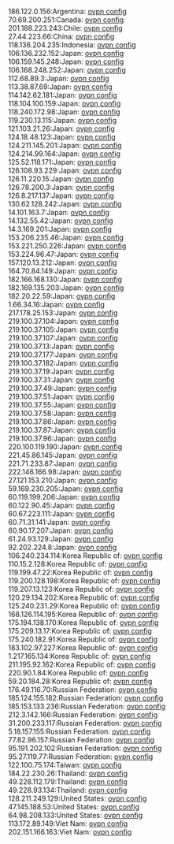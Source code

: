 186.122.0.156:Argentina: [ovpn config](vpn/186_122_0_156.ovpn)  
70.69.200.251:Canada: [ovpn config](vpn/70_69_200_251.ovpn)  
201.188.223.243:Chile: [ovpn config](vpn/201_188_223_243.ovpn)  
27.44.223.66:China: [ovpn config](vpn/27_44_223_66.ovpn)  
118.136.204.235:Indonesia: [ovpn config](vpn/118_136_204_235.ovpn)  
106.136.232.152:Japan: [ovpn config](vpn/106_136_232_152.ovpn)  
106.159.145.248:Japan: [ovpn config](vpn/106_159_145_248.ovpn)  
106.168.248.252:Japan: [ovpn config](vpn/106_168_248_252.ovpn)  
112.68.89.3:Japan: [ovpn config](vpn/112_68_89_3.ovpn)  
113.38.87.69:Japan: [ovpn config](vpn/113_38_87_69.ovpn)  
114.142.62.181:Japan: [ovpn config](vpn/114_142_62_181.ovpn)  
118.104.100.159:Japan: [ovpn config](vpn/118_104_100_159.ovpn)  
118.240.172.98:Japan: [ovpn config](vpn/118_240_172_98.ovpn)  
119.230.13.115:Japan: [ovpn config](vpn/119_230_13_115.ovpn)  
121.103.21.26:Japan: [ovpn config](vpn/121_103_21_26.ovpn)  
124.18.48.123:Japan: [ovpn config](vpn/124_18_48_123.ovpn)  
124.211.145.201:Japan: [ovpn config](vpn/124_211_145_201.ovpn)  
124.214.99.164:Japan: [ovpn config](vpn/124_214_99_164.ovpn)  
125.52.118.171:Japan: [ovpn config](vpn/125_52_118_171.ovpn)  
126.108.93.229:Japan: [ovpn config](vpn/126_108_93_229.ovpn)  
126.11.220.15:Japan: [ovpn config](vpn/126_11_220_15.ovpn)  
126.78.200.3:Japan: [ovpn config](vpn/126_78_200_3.ovpn)  
126.8.217.137:Japan: [ovpn config](vpn/126_8_217_137.ovpn)  
130.62.128.242:Japan: [ovpn config](vpn/130_62_128_242.ovpn)  
14.101.163.7:Japan: [ovpn config](vpn/14_101_163_7.ovpn)  
14.132.55.42:Japan: [ovpn config](vpn/14_132_55_42.ovpn)  
14.3.169.201:Japan: [ovpn config](vpn/14_3_169_201.ovpn)  
153.206.235.46:Japan: [ovpn config](vpn/153_206_235_46.ovpn)  
153.221.250.226:Japan: [ovpn config](vpn/153_221_250_226.ovpn)  
153.224.96.47:Japan: [ovpn config](vpn/153_224_96_47.ovpn)  
157.120.13.212:Japan: [ovpn config](vpn/157_120_13_212.ovpn)  
164.70.84.149:Japan: [ovpn config](vpn/164_70_84_149.ovpn)  
182.166.168.130:Japan: [ovpn config](vpn/182_166_168_130.ovpn)  
182.169.135.203:Japan: [ovpn config](vpn/182_169_135_203.ovpn)  
182.20.22.59:Japan: [ovpn config](vpn/182_20_22_59.ovpn)  
1.66.34.16:Japan: [ovpn config](vpn/1_66_34_16.ovpn)  
217.178.25.153:Japan: [ovpn config](vpn/217_178_25_153.ovpn)  
219.100.37.104:Japan: [ovpn config](vpn/219_100_37_104.ovpn)  
219.100.37.105:Japan: [ovpn config](vpn/219_100_37_105.ovpn)  
219.100.37.107:Japan: [ovpn config](vpn/219_100_37_107.ovpn)  
219.100.37.13:Japan: [ovpn config](vpn/219_100_37_13.ovpn)  
219.100.37.177:Japan: [ovpn config](vpn/219_100_37_177.ovpn)  
219.100.37.182:Japan: [ovpn config](vpn/219_100_37_182.ovpn)  
219.100.37.19:Japan: [ovpn config](vpn/219_100_37_19.ovpn)  
219.100.37.31:Japan: [ovpn config](vpn/219_100_37_31.ovpn)  
219.100.37.49:Japan: [ovpn config](vpn/219_100_37_49.ovpn)  
219.100.37.51:Japan: [ovpn config](vpn/219_100_37_51.ovpn)  
219.100.37.55:Japan: [ovpn config](vpn/219_100_37_55.ovpn)  
219.100.37.58:Japan: [ovpn config](vpn/219_100_37_58.ovpn)  
219.100.37.86:Japan: [ovpn config](vpn/219_100_37_86.ovpn)  
219.100.37.87:Japan: [ovpn config](vpn/219_100_37_87.ovpn)  
219.100.37.96:Japan: [ovpn config](vpn/219_100_37_96.ovpn)  
220.100.119.190:Japan: [ovpn config](vpn/220_100_119_190.ovpn)  
221.45.86.145:Japan: [ovpn config](vpn/221_45_86_145.ovpn)  
221.71.233.87:Japan: [ovpn config](vpn/221_71_233_87.ovpn)  
222.146.166.98:Japan: [ovpn config](vpn/222_146_166_98.ovpn)  
27.121.153.210:Japan: [ovpn config](vpn/27_121_153_210.ovpn)  
59.169.230.205:Japan: [ovpn config](vpn/59_169_230_205.ovpn)  
60.119.199.206:Japan: [ovpn config](vpn/60_119_199_206.ovpn)  
60.122.90.45:Japan: [ovpn config](vpn/60_122_90_45.ovpn)  
60.67.223.111:Japan: [ovpn config](vpn/60_67_223_111.ovpn)  
60.71.31.141:Japan: [ovpn config](vpn/60_71_31_141.ovpn)  
60.90.17.207:Japan: [ovpn config](vpn/60_90_17_207.ovpn)  
61.24.93.129:Japan: [ovpn config](vpn/61_24_93_129.ovpn)  
92.202.224.8:Japan: [ovpn config](vpn/92_202_224_8.ovpn)  
106.240.234.114:Korea Republic of: [ovpn config](vpn/106_240_234_114.ovpn)  
110.15.2.128:Korea Republic of: [ovpn config](vpn/110_15_2_128.ovpn)  
119.199.47.22:Korea Republic of: [ovpn config](vpn/119_199_47_22.ovpn)  
119.200.128.198:Korea Republic of: [ovpn config](vpn/119_200_128_198.ovpn)  
119.207.13.123:Korea Republic of: [ovpn config](vpn/119_207_13_123.ovpn)  
120.29.134.202:Korea Republic of: [ovpn config](vpn/120_29_134_202.ovpn)  
125.240.231.29:Korea Republic of: [ovpn config](vpn/125_240_231_29.ovpn)  
168.126.114.195:Korea Republic of: [ovpn config](vpn/168_126_114_195.ovpn)  
175.194.138.170:Korea Republic of: [ovpn config](vpn/175_194_138_170.ovpn)  
175.209.13.17:Korea Republic of: [ovpn config](vpn/175_209_13_17.ovpn)  
175.240.182.91:Korea Republic of: [ovpn config](vpn/175_240_182_91.ovpn)  
183.102.97.227:Korea Republic of: [ovpn config](vpn/183_102_97_227.ovpn)  
1.217.165.134:Korea Republic of: [ovpn config](vpn/1_217_165_134.ovpn)  
211.195.92.162:Korea Republic of: [ovpn config](vpn/211_195_92_162.ovpn)  
220.90.1.84:Korea Republic of: [ovpn config](vpn/220_90_1_84.ovpn)  
59.20.184.28:Korea Republic of: [ovpn config](vpn/59_20_184_28.ovpn)  
176.49.116.70:Russian Federation: [ovpn config](vpn/176_49_116_70.ovpn)  
185.124.155.182:Russian Federation: [ovpn config](vpn/185_124_155_182.ovpn)  
185.153.133.236:Russian Federation: [ovpn config](vpn/185_153_133_236.ovpn)  
212.3.142.166:Russian Federation: [ovpn config](vpn/212_3_142_166.ovpn)  
31.200.233.117:Russian Federation: [ovpn config](vpn/31_200_233_117.ovpn)  
5.18.157.155:Russian Federation: [ovpn config](vpn/5_18_157_155.ovpn)  
77.82.96.157:Russian Federation: [ovpn config](vpn/77_82_96_157.ovpn)  
95.191.202.102:Russian Federation: [ovpn config](vpn/95_191_202_102.ovpn)  
95.27.119.77:Russian Federation: [ovpn config](vpn/95_27_119_77.ovpn)  
122.100.75.174:Taiwan: [ovpn config](vpn/122_100_75_174.ovpn)  
184.22.230.26:Thailand: [ovpn config](vpn/184_22_230_26.ovpn)  
49.228.112.179:Thailand: [ovpn config](vpn/49_228_112_179.ovpn)  
49.228.93.134:Thailand: [ovpn config](vpn/49_228_93_134.ovpn)  
128.211.249.129:United States: [ovpn config](vpn/128_211_249_129.ovpn)  
47.145.188.53:United States: [ovpn config](vpn/47_145_188_53.ovpn)  
64.98.208.133:United States: [ovpn config](vpn/64_98_208_133.ovpn)  
113.172.89.149:Viet Nam: [ovpn config](vpn/113_172_89_149.ovpn)  
202.151.166.163:Viet Nam: [ovpn config](vpn/202_151_166_163.ovpn)  
